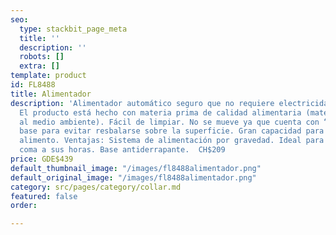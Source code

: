 ```yaml
---
seo:
  type: stackbit_page_meta
  title: ''
  description: ''
  robots: []
  extra: []
template: product
id: FL8488
title: Alimentador
description: 'Alimentador automático seguro que no requiere electricidad. - GRAVEDAD-
  El producto está hecho con materia prima de calidad alimentaria (material amigable
  al medio ambiente). Fácil de limpiar. No se mueve ya que cuenta con “gomas en la
  base para evitar resbalarse sobre la superficie. Gran capacidad para almacenar el
  alimento. Ventajas: Sistema de alimentación por gravedad. Ideal para que tu mascota
  coma a sus horas. Base antiderrapante.  CH$209                              '
price: GDE$439
default_thumbnail_image: "/images/fl8488alimentador.png"
default_original_image: "/images/fl8488alimentador.png"
category: src/pages/category/collar.md
featured: false
order: 

---
```

